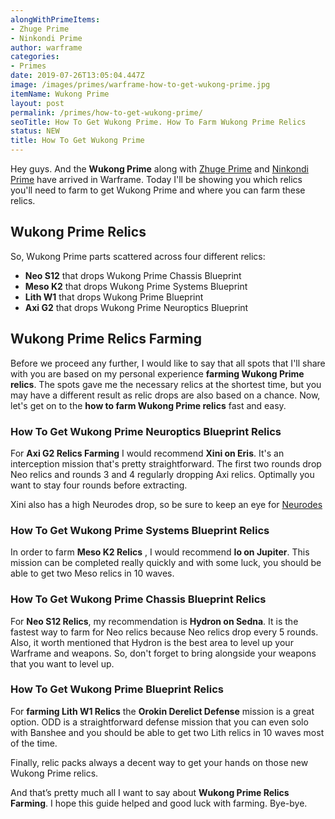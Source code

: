 ```yaml
---
alongWithPrimeItems:
- Zhuge Prime
- Ninkondi Prime
author: warframe
categories:
- Primes
date: 2019-07-26T13:05:04.447Z
image: /images/primes/warframe-how-to-get-wukong-prime.jpg
itemName: Wukong Prime
layout: post
permalink: /primes/how-to-get-wukong-prime/
seoTitle: How To Get Wukong Prime. How To Farm Wukong Prime Relics
status: NEW
title: How To Get Wukong Prime
---
```

<p>Hey guys. And the <strong>Wukong Prime</strong> along with <a href="/primes/how-to-get-zhuge-prime/" title="How To Get Zhuge Prime">Zhuge Prime</a> and <a href="/primes/how-to-get-ninkondi-prime/" title="How To Get Ninkondi Prime">Ninkondi Prime</a> have arrived in Warframe. Today I'll be showing you which relics you'll need to farm to get Wukong Prime and where you can farm these relics.</p><!--more--> <h2>Wukong Prime Relics</h2> <p>So, Wukong Prime parts scattered across four different relics:</p> <ul>  <li> <b>Neo S12</b> that drops Wukong Prime Chassis Blueprint </li>  <li> <b>Meso K2</b> that drops Wukong Prime Systems Blueprint </li>  <li> <b>Lith W1</b> that drops Wukong Prime Blueprint </li>  <li> <b>Axi G2</b> that drops Wukong Prime Neuroptics Blueprint </li>  </ul> <h2>Wukong Prime Relics Farming</h2> <p>Before we proceed any further, I would like to say that all spots that I'll share with you are based on my personal experience <strong>farming Wukong Prime relics</strong>. The spots gave me the necessary relics at the shortest time, but you may have a different result as relic drops are also based on a chance. Now, let's get on to the <strong>how to farm Wukong Prime relics</strong> fast and easy.</p>  <h3>How To Get Wukong Prime Neuroptics Blueprint Relics</h3>    <p>For <b>Axi G2 Relics Farming</b> I would recommend <b>Xini on Eris</b>. It's an interception mission that's pretty straightforward. The first two rounds drop Neo relics and rounds 3 and 4 regularly dropping Axi relics. Optimally you want to stay four rounds before extracting.</p> <p>Xini also has a high Neurodes drop, so be sure to keep an eye for <a href="/warframe-neurodes-farming/" title="Warframe Neurodes Farming">Neurodes</a></p>     <h3>How To Get Wukong Prime Systems Blueprint Relics</h3>    <p>In order to farm <b>Meso K2 Relics</b> , I would recommend <b>Io on Jupiter</b>. This mission can be completed really quickly and with some luck, you should be able to get two Meso relics in 10 waves.</p>     <h3>How To Get Wukong Prime Chassis Blueprint Relics</h3>    <p>For <b>Neo S12 Relics</b>, my recommendation is <b>Hydron on Sedna</b>. It is the fastest way to farm for Neo relics because Neo relics drop every 5 rounds. Also, it worth mentioned that Hydron is the best area to level up your Warframe and weapons. So, don't forget to bring alongside your weapons that you want to level up.</p>     <h3>How To Get Wukong Prime Blueprint Relics</h3>    <p>For <strong>farming Lith W1 Relics</strong> the <b>Orokin Derelict Defense</b> mission is a great option. ODD is a straightforward defense mission that you can even solo with Banshee and you should be able to get two Lith relics in 10 waves most of the time.</p>     <p>Finally, relic packs always a decent way to get your hands on those new Wukong Prime relics.</p> <p>And that’s pretty much all I want to say about <strong>Wukong Prime Relics Farming</strong>. I hope this guide helped and good luck with farming. Bye-bye.</p>